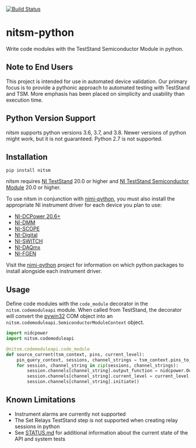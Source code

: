 [![Build Status](https://ni.visualstudio.com/DevCentral/_apis/build/status/TSM/nitsm-python-tests?branchName=main)](https://ni.visualstudio.com/DevCentral/_build/latest?definitionId=5945&branchName=main)
# nitsm-python
Write code modules with the TestStand Semiconductor Module in python.

## Note to End Users
This project is intended for use in automated device validation. Our primary focus is to provide a pythonic approach to
automated testing with TestStand and TSM. More emphasis has been placed on simplicity and usability than execution time.

## Python Version Support
nitsm supports python versions 3.6, 3.7, and 3.8. Newer versions of python might work, but it is not guaranteed. Python
2.7 is not supported.

## Installation
```
pip install nitsm
```

nitsm requires [NI TestStand](https://www.ni.com/en-us/support/downloads/software-products/download.teststand.html)
20.0 or higher and
[NI TestStand Semiconductor Module](https://www.ni.com/en-us/support/downloads/software-products/download.teststand-semiconductor-module.html)
20.0 or higher.

To use nitsm in conjunction with [nimi-python](https://github.com/ni/nimi-python), you must also install the appropriate
NI instrument driver for each device you plan to use:
  - [NI-DCPower 20.6+](https://www.ni.com/en-us/support/downloads/drivers/download.ni-dcpower.html)
  - [NI-DMM](https://www.ni.com/en-us/support/downloads/drivers/download.ni-dmm.html)
  - [NI-SCOPE](https://www.ni.com/en-us/support/downloads/drivers/download.ni-scope.html)
  - [NI-Digital](https://www.ni.com/en-us/support/downloads/drivers/download.ni-digital-pattern-driver.html)
  - [NI-SWITCH](https://www.ni.com/en-us/support/downloads/drivers/download.ni-switch.html)
  - [NI-DAQmx](https://www.ni.com/en-us/support/downloads/drivers/download.ni-daqmx.html)
  - [NI-FGEN](https://www.ni.com/en-us/support/downloads/drivers/download.ni-fgen.html)

Visit the [nimi-python](https://github.com/ni/nimi-python) project for information on which python packages to install
alongside each instrument driver.

## Usage
Define code modules with the `code_module` decorator in the `nitsm.codemoduleapi` module. When called from TestStand,
the decorator will convert the [pywin32](https://pypi.org/project/pywin32/) COM object into an
`nitsm.codemoduleapi.SemiconductorModuleContext` object.

```python
import nidcpower
import nitsm.codemoduleapi

@nitsm.codemoduleapi.code_module
def source_current(tsm_context, pins, current_level):
    pin_query_context, sessions, channel_strings = tsm_context.pins_to_nidcpower_sessions(pins)
    for session, channel_string in zip(sessions, channel_strings):
        session.channels[channel_string].output_function = nidcpower.OutputFunction.DC_CURRENT
        session.channels[channel_string].current_level = current_level
        session.channels[channel_string].initiate()
```

## Known Limitations
* Instrument alarms are currently not supported
* The Set Relays TestStand step is not supported when creating relay sessions in python 
* See [STATUS.md](https://github.com/ni/nitsm-python/blob/main/STATUS.md) for additional information about the current 
state of the API and system tests
